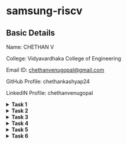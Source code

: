 # samsung-riscv
## Basic Details

Name: CHETHAN V

College: Vidyavardhaka College of Engineering

Email ID: chethanvenugopal@gmail.com

GitHub Profile: chethankashyap24

LinkedIN Profile: chethanvenugopal

<details>
<summary> <b>Task 1</b></summary>
<br>
The task involves referring to lab videos on C programming and RISC-V, and performing the compilation of C code using both the GCC compiler and the RISC-V compiler.
   
## C Language
### Compilation using GCC Compiler

Steps to compile any `.c` file :

1. Open the bash terminal and navigate to the directory where you want to create your file.
2. Run the following command to create and open the file in the editor:
   ```bash
   gedit sum1ton.c
3. Use these commands to run the C code:
    ```bash
   gcc sum1ton.c
   ./a.out
![sum1ton code](https://github.com/user-attachments/assets/1d88196a-812d-4977-bc33-75df96489417)

## RISC-V
Compile the code using the RISC-V GCC compiler using these commands:
1. Display c code:
   ```bash
   cat sum1ton.c
2. Command to compile code
   ```
   riscv64-unknown-elf-gcc -O1 -mabi=lp64 -march=rv64i -o sum1ton.o sum1ton.c
3. Displays the assembly language code
   ```
   riscv64-unknown-elf-objdump -d sum1ton.o
![riscv1](https://github.com/user-attachments/assets/0aa98971-6197-417c-9e0a-6d9d5a561225)

4. Type `/main` to locate the main section in code
   
![RISCV2](https://github.com/user-attachments/assets/a844c11d-190c-4347-b937-49bc490f7166)

</details>

<details>
<summary><b>Task 2</b></summary>
<br>
This task involves comparing two optimization levels, -O1 and -Ofast, while debugging a simple C program using SPIKE.

## Debugging with SPIKE

![VirtualBox_vdsworkshop_13_01_2025_19_06_42](https://github.com/user-attachments/assets/cbd9a387-1df4-40c2-aa91-e320ec984e4e)

The C code was compiled

In order to balance compilation time and performance, the -O1 optimisation option offers modest optimisation. It's perfect for a combination of performance enhancements that don't significantly affect debugging. Conversely, -Ofast aggressively optimises for optimal performance, even at the expense of adhering to some standard-compliant behaviours and possibly making debugging more difficult.
The code undergoing these optimisations can be seen in the attached file.

![VirtualBox_vdsworkshop_13_01_2025_20_52_37](https://github.com/user-attachments/assets/dd1b5a49-59ba-4201-b9de-1f3920afdd64)

Each optimisation level's RISC-V object dump (-O1 and -Ofast).

By disassembling the object file, the riscv64-unknown-elf-objdump tool reveals the machine code produced by each optimisation level:
The code undergoing these optimisations can be seen in the attached file.

![VirtualBox_vdsworkshop_13_01_2025_20_45_01](https://github.com/user-attachments/assets/0a9328fe-86de-4102-adf0-a6120fb4bfdf)

![VirtualBox_vdsworkshop_13_01_2025_20_44_40](https://github.com/user-attachments/assets/f4baee36-9df7-4291-91d4-aa6b0540f90a)

</details>

<details>
<summary><b>Task 3</b></summary>
<br>
   
# RISC-V and Its Instruction Formats

## Overview of RISC-V
RISC-V is an open-source Instruction Set Architecture (ISA) that allows developers to design processors optimized for specific applications. Built on the principles of Reduced Instruction Set Computer (RISC), RISC-V represents the fifth generation of processors following this concept. Its open and free design enables developers to utilize RISC-V without licensing fees, making it an appealing alternative to proprietary processor architectures.

---

## Instruction Formats in RISC-V
An instruction format outlines the structure of machine language instructions executed by a processor. These instructions, composed of binary data (0s and 1s), provide details on data locations and operations.

RISC-V defines six primary instruction formats:

1. **R-format**
2. **I-format**
3. **S-format**
4. **B-format**
5. **U-format**
6. **J-format**

Below is a detailed explanation of each format.

---

### 1. R-type Instructions
**R-type (Register-type)** instructions work with registers rather than memory locations and are used for arithmetic and logical operations.

#### Structure:
| Field Name | Size   | Description                     |
|------------|--------|---------------------------------|
| Opcode     | 7 bits | Specifies the instruction type  |
| rd         | 5 bits | Destination register            |
| func3      | 3 bits | Defines the operation type      |
| rs1        | 5 bits | First source register           |
| rs2        | 5 bits | Second source register          |
| func7      | 7 bits | Additional operation specifier  |

#### Example: ADD r9, r2, r5
- **Operation**: Adds the values in registers `r2` and `r5`, storing the result in `r9`.
- **32-bit Instruction**: `0000000_00101_00010_000_01001_0110011`

---

### 2. I-type Instructions
**I-type (Immediate-type)** instructions utilize a register and an immediate (constant) value. These are commonly used for load and immediate operations.

#### Structure:
| Field Name | Size   | Description                     |
|------------|--------|---------------------------------|
| Opcode     | 7 bits | Specifies the instruction type  |
| rd         | 5 bits | Destination register            |
| func3      | 3 bits | Defines the operation type      |
| rs1        | 5 bits | Source register                 |
| imm[11:0]  | 12 bits| Immediate value                 |

#### Example: ADDI r12, r4, 5
- **Operation**: Adds the immediate value `5` to the value in `r4` and stores it in `r12`.
- **32-bit Instruction**: `000000000101_00100_000_01100_0010011`

---

### 3. S-type Instructions
**S-type (Store-type)** instructions write register values to memory locations.

#### Structure:
| Field Name | Size   | Description                     |
|------------|--------|---------------------------------|
| Opcode     | 7 bits | Specifies the instruction type  |
| rs1        | 5 bits | Base address register           |
| rs2        | 5 bits | Source register                 |
| imm[11:5]  | 7 bits | Upper immediate value           |
| imm[4:0]   | 5 bits | Lower immediate value           |
| func3      | 3 bits | Defines the operation type      |

#### Example: SW r3, 2(r1)
- **Operation**: Stores the value in `r3` to the memory address `r1 + 2`.
- **32-bit Instruction**: `0000000_00011_00001_010_00010_0100011`

---

### 4. B-type Instructions
**B-type (Branch-type)** instructions manage branching based on conditions.

#### Structure:
| Field Name | Size   | Description                     |
|------------|--------|---------------------------------|
| Opcode     | 7 bits | Specifies the instruction type  |
| rs1        | 5 bits | First source register           |
| rs2        | 5 bits | Second source register          |
| imm        | 12 bits| Immediate value for branching   |
| func3      | 3 bits | Defines the branch condition    |

#### Example: BNE r0, r1, 20
- **Operation**: Branches to the address `PC + 20` if `r0` is not equal to `r1`.
- **32-bit Instruction**: `0000000_00001_00000_001_10100_1100011`

---

### 5. U-type Instructions
**U-type (Upper Immediate)** instructions load immediate data into the destination register.

#### Structure:
| Field Name | Size   | Description                     |
|------------|--------|---------------------------------|
| Opcode     | 7 bits | Specifies the instruction type  |
| rd         | 5 bits | Destination register            |
| imm[31:12] | 20 bits| Upper immediate value           |

---

### 6. J-type Instructions
**J-type (Jump-type)** instructions enable jump operations, often used for implementing loops.

#### Structure:
| Field Name | Size   | Description                     |
|------------|--------|---------------------------------|
| Opcode     | 7 bits | Specifies the instruction type  |
| rd         | 5 bits | Destination register            |
| imm        | 20 bits| Immediate value for jump        |

---

### An overview image of the instructions is provided below

![RISCV_32-bit-instruction](https://github.com/user-attachments/assets/13fa70a9-4f3c-4d92-8ad3-5b53cca14eb7)

---

## RISC-V 15 unique instructions and their 32-bit machine codes

![VirtualBox_vdsworkshop_17_01_2025_19_47_26](https://github.com/user-attachments/assets/78c6d21a-8dc7-4712-a4a8-39a1a63739e0)

15 unique RISC-V instruction is picked from the above image and their machine code, opcode, format and instruction binary are specified below.

| Instruction             | Opcode   | Format  | Machine Code | Binary Representation                                             |
|-------------------------|----------|---------|--------------|---------------------------------------------------------------------|
| `addi sp, sp, -16`      | 0010011  | I-type  | `ff010113`   | `11111111000000010000000100010011`                                 |
| `sd ra, 8(sp)`          | 0100011  | S-type  | `00813023`   | `00000000100000011001000000100011`                                 |
| `li a3, 30`             | 0010011  | I-type  | `01e00693`   | `00000001111000000000011010010011`                                 |
| `jal ra, 10408`         | 1101111  | J-type  | `268000ef`   | `00100110100000000000000011101111`                                 |
| `ld ra, 8(sp)`          | 0000011  | I-type  | `00813083`   | `00000000100000011001000010000011`                                 |
| `ret`                   | 1100111  | I-type  | `00008067`   | `00000000000000001000000001100111`                                 |
| `mv a1, a0`             | 0010011  | I-type  | `00050593`   | `00000000000001010000010110010011`                                 |
| `j 12df8`               | 1101111  | J-type  | `4390206f`   | `01000011001100000010000001101111`                                 |
| `mv s0, a0`             | 0010011  | I-type  | `00050413`   | `00000000000001010000010000010011`                                 |
| `jalr a5`               | 1100111  | I-type  | `000780e7`   | `00000000000001111000000011100111`                                 |
| `beqz a5, 101f0`        | 1100011  | B-type  | `00078463`   | `00000000000001111000010001100011`                                 |
| `mv a0, s0`             | 0010011  | I-type  | `00040513`   | `00000000000001000000010100010011`                                 |
| `jal ra, 1f134`         | 1101111  | J-type  | `7410e0ef`   | `01110100000100001110000011101111`                                 |
| `auipc a5, 0x12`        | 0010111  | U-type  | `00012797`   | `00000000000100100001011110010111`                                 |
| `beq a5, a0, 101f0`     | 1100011  | B-type  | `00a78563`   | `00000000101001111000010101100011`                                 |

This table summarizes RISC-V instructions, detailing their opcodes, formats, machine codes, and binary representations. These instructions include basic arithmetic, control flow, and memory operations for reference.


</details>

<details>
<summary> <b>Task 4</b></summary>
<br>

Installed iverilog and GTKwave 

![VirtualBox_vdsworkshop_23_01_2025_16_56_05](https://github.com/user-attachments/assets/9727fdde-e6b7-42ff-b868-6c2182a4ce8f)

---

A directory named chethan was created 
```bash
mkdir chethan
```
The following commands were executed

![VirtualBox_vdsworkshop_23_01_2025_16_17_14](https://github.com/user-attachments/assets/bcec5209-824e-4cb2-94b1-ffa63434993c)

---

The below waveform was generated

![VirtualBox_vdsworkshop_23_01_2025_16_26_23](https://github.com/user-attachments/assets/52081c24-a338-4b58-a910-434054968ef2)

---

### Now analysing the output waveform of various instructions

Instruction 1: ADD R6, R2, R1 

![VirtualBox_vdsworkshop_03_02_2025_19_32_43](https://github.com/user-attachments/assets/4dabab4c-ee6a-42d0-ba4f-5af076e7c9ee)

---

Instruction 2: SUB R7, R1, R2

![VirtualBox_vdsworkshop_03_02_2025_19_34_13](https://github.com/user-attachments/assets/f6df1f47-829b-41e7-baf9-7039a116425e)

---

Instruction 3: AND R8, R1, R3

![VirtualBox_vdsworkshop_03_02_2025_19_35_54](https://github.com/user-attachments/assets/71340e1f-7abc-49a8-8877-7bcb861f5b29)

---

Instruction 4: OR R9, R2, R5

![VirtualBox_vdsworkshop_03_02_2025_19_36_55](https://github.com/user-attachments/assets/c4cd1c52-4895-4fce-9c40-f32f600794b7)

---

Instruction 5: XOR R10, R1, R4

![VirtualBox_vdsworkshop_03_02_2025_19_39_38](https://github.com/user-attachments/assets/d1202e87-d9b7-4890-b943-8a479b18cdcc)

---

Instruction 6: SLT R1, R2, R4

![VirtualBox_vdsworkshop_03_02_2025_19_40_14](https://github.com/user-attachments/assets/249d7109-25df-46ff-bd65-cbe9d837e915)

---

Instruction 7: ADDI R12, R4, 5

![VirtualBox_vdsworkshop_03_02_2025_19_43_32](https://github.com/user-attachments/assets/27f5f1e1-6d4f-4d20-9c49-2f7d624f5cf5)

---

Instruction 8: BEQ R0, R0, 15

![VirtualBox_vdsworkshop_03_02_2025_19_49_59](https://github.com/user-attachments/assets/a4ac6de4-3744-42da-a8f4-89814867c7f1)

---

Instruction 9:sw r3,r1,2

![VirtualBox_vdsworkshop_03_02_2025_20_17_08](https://github.com/user-attachments/assets/38bb8f76-c631-4485-86c9-d512f7d70039)

---

Instruction 10:lw r13,r1,2

![VirtualBox_vdsworkshop_03_02_2025_19_54_24](https://github.com/user-attachments/assets/829be81f-d76c-4d03-b815-683f23a9f78d)

---

Full 5-stage instruction pipeline and pc-increment description Waveform is given below:

![VirtualBox_vdsworkshop_03_02_2025_19_57_19](https://github.com/user-attachments/assets/abc1afa2-2cfe-4d47-b8c8-37ef74456910)

</details>

<details>
<summary> <b>Task 5</b></summary>
<br>

# 7-Segment Display Driver using VSDSquadron Mini

## Overview
This project demonstrates the integration of the CH32V003 RISC-V processor to develop a 7-segment LED display driver. The processor decodes the given number into its binary representation and controls the segments accordingly, automating the display process. Instead of manually setting the display each time, this approach simplifies the operation. Currently, a single 7-segment display is being controlled, with future enhancements planned for integrating multiple displays.

## Components Required
- VSDSquadron Mini
- 7-segment display (Common Anode/Cathode)
- Breadboard
- Power supply
- Jumper wires
- Resistors

## Circuit Connection
1. Connect the Common Anode/Cathode pin to VCC or GND via a resistor, depending on the display type.
2. Wire the segment pins to the microcontroller as follows:
   - **PD0** → Segment **a**
   - **PC0** → Segment **b**
   - **PD2** → Segment **c**
   - **PD3** → Segment **d**
   - **PD4** → Segment **e**
   - **PD5** → Segment **f**
   - **PD6** → Segment **g**

These pins receive on/off signals from the processor to control the respective segments of the display.

![ckt_diag](https://github.com/user-attachments/assets/6f18c52c-88c6-477e-ae14-f5aac9cff178)


## Pin Connection Table
| SEVEN SEGMENT | RISC-V |
|--------------|--------|
| a           | PD0    |
| b           | PC0    |
| c           | PD2    |
| d           | PD3    |
| e           | PD4    |
| f           | PD5    |
| g           | PD6    |
| CA/CC       | VCC/GND |


</details>

<details>
<summary> <b>Task 6</b></summary>
<br>

## Code Uploaded on the Board
```c
#include <ch32v00x.h>
#include <debug.h>

// Define the GPIO pins for the driver
#define a GPIO_Pin_0        // Pin for segment a
#define b GPIO_Pin_1        // Pin for segment b (corrected to a different pin)
#define c GPIO_Pin_2        // Pin for segment c
#define d GPIO_Pin_3        // Pin for segment d      
#define e GPIO_Pin_4        // Pin for segment e    
#define f GPIO_Pin_5        // Pin for segment f    
#define g GPIO_Pin_6        // Pin for segment g    

int outar[] = {0, 0, 0, 0, 0, 0, 0};
int out[] = {126, 48, 109, 121, 51, 91, 95, 112, 127, 123, 119, 31, 78, 61, 79, 71};

// Function prototypes
void GPIO_Config(void);
void assign(int);

// GPIO configuration function
void GPIO_Config(void) {
    GPIO_InitTypeDef GPIO_InitStructure = {0};

    RCC_APB2PeriphClockCmd(RCC_APB2Periph_GPIOD, ENABLE); // Enable clock for Port D
    RCC_APB2PeriphClockCmd(RCC_APB2Periph_GPIOC, ENABLE); // Enable clock for Port C

    // Configure pin a as output
    GPIO_InitStructure.GPIO_Pin = a;
    GPIO_InitStructure.GPIO_Mode = GPIO_Mode_Out_PP;
    GPIO_InitStructure.GPIO_Speed = GPIO_Speed_50MHz;
    GPIO_Init(GPIOD, &GPIO_InitStructure);

    // Configure pin b as output
    GPIO_InitStructure.GPIO_Pin = b;
    GPIO_Init(GPIOC, &GPIO_InitStructure);

    // Configure pin c as output
    GPIO_InitStructure.GPIO_Pin = c;
    GPIO_Init(GPIOD, &GPIO_InitStructure);

    // Configure pin d as output
    GPIO_InitStructure.GPIO_Pin = d;
    GPIO_Init(GPIOD, &GPIO_InitStructure);

    // Configure pin e as output
    GPIO_InitStructure.GPIO_Pin = e;
    GPIO_Init(GPIOD, &GPIO_InitStructure);

    // Configure pin f as output
    GPIO_InitStructure.GPIO_Pin = f;
    GPIO_Init(GPIOD, &GPIO_InitStructure);

    // Configure pin g as output
    GPIO_InitStructure.GPIO_Pin = g;
    GPIO_Init(GPIOD, &GPIO_InitStructure);
}

int main() {
    // SystemCoreClockUpdate(); // Uncomment if needed
    Delay_Init();
    GPIO_Config();
    
    while (1) {
        for (int i = 0; i < 16; i++) {
            assign(i);
            
            // Set the GPIO pins based on the outar array
            GPIO_WriteBit(GPIOD, a, outar[6] ? SET : RESET);
            GPIO_WriteBit(GPIOC, b, outar[5] ? SET : RESET);
            GPIO_WriteBit(GPIOD, c, outar[4] ? SET : RESET);
            GPIO_WriteBit(GPIOD, d, outar[3] ? SET : RESET);
            GPIO_WriteBit(GPIOD, e, outar[2] ? SET : RESET);
            GPIO_WriteBit(GPIOD, f, outar[1] ? SET : RESET);
            GPIO_WriteBit(GPIOD, g, outar[0] ? SET : RESET);
            
            Delay_Ms(5000); // Delay for 5 seconds
        }
    }
}

void assign(int num) {
    int mask = 1;
    for (int i = 0; i < 7; i++) {
        outar[i] = (mask & out[num]) ? 1 : 0; // Set outar based on the current number
        mask = mask << 1; // Shift the mask to check the next bit
    }
}
```

![capture_img](https://github.com/user-attachments/assets/a489ec77-8ad3-4c21-88ef-e291d51e6fdd)



</details>
